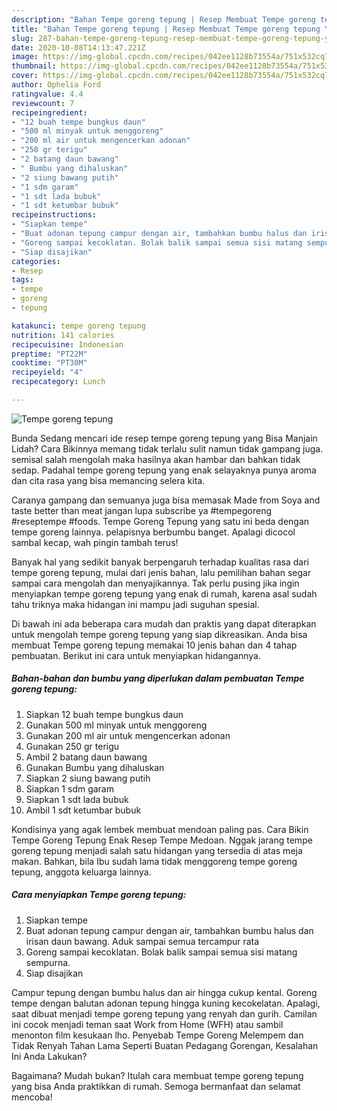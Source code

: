 ```yaml
---
description: "Bahan Tempe goreng tepung | Resep Membuat Tempe goreng tepung Yang Menggugah Selera"
title: "Bahan Tempe goreng tepung | Resep Membuat Tempe goreng tepung Yang Menggugah Selera"
slug: 287-bahan-tempe-goreng-tepung-resep-membuat-tempe-goreng-tepung-yang-menggugah-selera
date: 2020-10-08T14:13:47.221Z
image: https://img-global.cpcdn.com/recipes/042ee1128b73554a/751x532cq70/tempe-goreng-tepung-foto-resep-utama.jpg
thumbnail: https://img-global.cpcdn.com/recipes/042ee1128b73554a/751x532cq70/tempe-goreng-tepung-foto-resep-utama.jpg
cover: https://img-global.cpcdn.com/recipes/042ee1128b73554a/751x532cq70/tempe-goreng-tepung-foto-resep-utama.jpg
author: Ophelia Ford
ratingvalue: 4.4
reviewcount: 7
recipeingredient:
- "12 buah tempe bungkus daun"
- "500 ml minyak untuk menggoreng"
- "200 ml air untuk mengencerkan adonan"
- "250 gr terigu"
- "2 batang daun bawang"
- " Bumbu yang dihaluskan"
- "2 siung bawang putih"
- "1 sdm garam"
- "1 sdt lada bubuk"
- "1 sdt ketumbar bubuk"
recipeinstructions:
- "Siapkan tempe"
- "Buat adonan tepung campur dengan air, tambahkan bumbu halus dan irisan daun bawang. Aduk sampai semua tercampur rata"
- "Goreng sampai kecoklatan. Bolak balik sampai semua sisi matang sempurna."
- "Siap disajikan"
categories:
- Resep
tags:
- tempe
- goreng
- tepung

katakunci: tempe goreng tepung 
nutrition: 141 calories
recipecuisine: Indonesian
preptime: "PT22M"
cooktime: "PT30M"
recipeyield: "4"
recipecategory: Lunch

---
```



![Tempe goreng tepung](https://img-global.cpcdn.com/recipes/042ee1128b73554a/751x532cq70/tempe-goreng-tepung-foto-resep-utama.jpg)

Bunda Sedang mencari ide resep tempe goreng tepung yang Bisa Manjain Lidah? Cara Bikinnya memang tidak terlalu sulit namun tidak gampang juga. semisal salah mengolah maka hasilnya akan hambar dan bahkan tidak sedap. Padahal tempe goreng tepung yang enak selayaknya punya aroma dan cita rasa yang bisa memancing selera kita.

Caranya gampang dan semuanya juga bisa memasak Made from Soya and taste better than meat jangan lupa subscribe ya #tempegoreng #reseptempe #foods. Tempe Goreng Tepung yang satu ini beda dengan tempe goreng lainnya. pelapisnya berbumbu banget. Apalagi dicocol sambal kecap, wah pingin tambah terus!

Banyak hal yang sedikit banyak berpengaruh terhadap kualitas rasa dari tempe goreng tepung, mulai dari jenis bahan, lalu pemilihan bahan segar sampai cara mengolah dan menyajikannya. Tak perlu pusing jika ingin menyiapkan tempe goreng tepung yang enak di rumah, karena asal sudah tahu triknya maka hidangan ini mampu jadi suguhan spesial.


Di bawah ini ada beberapa cara mudah dan praktis yang dapat diterapkan untuk mengolah tempe goreng tepung yang siap dikreasikan. Anda bisa membuat Tempe goreng tepung memakai 10 jenis bahan dan 4 tahap pembuatan. Berikut ini cara untuk menyiapkan hidangannya.

<!--inarticleads1-->

##### Bahan-bahan dan bumbu yang diperlukan dalam pembuatan Tempe goreng tepung:

1. Siapkan 12 buah tempe bungkus daun
1. Gunakan 500 ml minyak untuk menggoreng
1. Gunakan 200 ml air untuk mengencerkan adonan
1. Gunakan 250 gr terigu
1. Ambil 2 batang daun bawang
1. Gunakan  Bumbu yang dihaluskan
1. Siapkan 2 siung bawang putih
1. Siapkan 1 sdm garam
1. Siapkan 1 sdt lada bubuk
1. Ambil 1 sdt ketumbar bubuk


Kondisinya yang agak lembek membuat mendoan paling pas. Cara Bikin Tempe Goreng Tepung Enak Resep Tempe Medoan. Nggak jarang tempe goreng tepung menjadi salah satu hidangan yang tersedia di atas meja makan. Bahkan, bila Ibu sudah lama tidak menggoreng tempe goreng tepung, anggota keluarga lainnya. 

<!--inarticleads2-->

##### Cara menyiapkan Tempe goreng tepung:

1. Siapkan tempe
1. Buat adonan tepung campur dengan air, tambahkan bumbu halus dan irisan daun bawang. Aduk sampai semua tercampur rata
1. Goreng sampai kecoklatan. Bolak balik sampai semua sisi matang sempurna.
1. Siap disajikan


Campur tepung dengan bumbu halus dan air hingga cukup kental. Goreng tempe dengan balutan adonan tepung hingga kuning kecokelatan. Apalagi, saat dibuat menjadi tempe goreng tepung yang renyah dan gurih. Camilan ini cocok menjadi teman saat Work from Home (WFH) atau sambil menonton film kesukaan lho. Penyebab Tempe Goreng Melempem dan Tidak Renyah Tahan Lama Seperti Buatan Pedagang Gorengan, Kesalahan Ini Anda Lakukan? 

Bagaimana? Mudah bukan? Itulah cara membuat tempe goreng tepung yang bisa Anda praktikkan di rumah. Semoga bermanfaat dan selamat mencoba!
